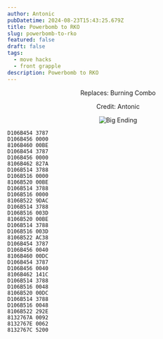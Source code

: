 ```yaml
---
author: Antonic
pubDatetime: 2024-08-23T15:43:25.679Z
title: Powerbomb to RKO
slug: powerbomb-to-rko
featured: false
draft: false
tags:
  - move hacks
  - front grapple
description: Powerbomb to RKO
---
```

<center>
Replaces: Burning Combo <p>
Credit: Antonic

![Big Ending](@assets/images/gifs/powerbomb-to-rko.gif)
</center>

```text
D106B454 3787
D106B456 0000
8106B460 00BE
D106B454 3787
D106B456 0000
8106B462 827A
D106B514 3788
D106B516 0000
8106B520 00BE
D106B514 3788
D106B516 0000
8106B522 9DAC
D106B514 3788
D106B516 003D
8106B520 00BE
D106B514 3788
D106B516 003D
8106B522 AC38
D106B454 3787
D106B456 0040
8106B460 00DC
D106B454 3787
D106B456 0040
8106B462 141C
D106B514 3788
D106B516 0048
8106B520 00DC
D106B514 3788
D106B516 0048
8106B522 292E
8132767A 0092
8132767E 0062
8132767C 5200
```
